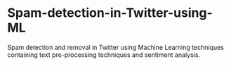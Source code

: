 # Spam-detection-in-Twitter-using-ML
Spam detection and removal in Twitter using Machine Learning techniques containing text pre-processing techniques and sentiment analysis.
